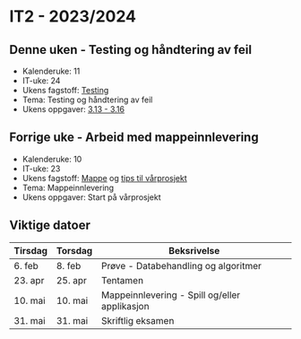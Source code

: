 # IT2 - 2023/2024

## Denne uken - Testing og håndtering av feil

- Kalenderuke: 11
- IT-uke: 24
- Ukens fagstoff: [Testing](/apputvikling/testing)
- Tema: Testing og håndtering av feil
- Ukens oppgaver: [3.13 - 3.16](/apputvikling/testing#oppgaver)

## Forrige uke - Arbeid med mappeinnlevering

- Kalenderuke: 10
- IT-uke: 23
- Ukens fagstoff: [Mappe](/mappeinnlevering/mappe) og [tips til vårprosjekt](/mappeinnlevering/varprosjekt)
- Tema: Mappeinnlevering
- Ukens oppgaver: Start på vårprosjekt

## Viktige datoer

| Tirsdag | Torsdag | Beksrivelse                                   |
| ------- | ------- | --------------------------------------------- |
| 6. feb  | 8. feb  | Prøve - Databehandling og algoritmer          |
| 23. apr | 25. apr | Tentamen                                      |
| 10. mai | 10. mai | Mappeinnlevering - Spill og/eller applikasjon |
| 31. mai | 31. mai | Skriftlig eksamen                             |
